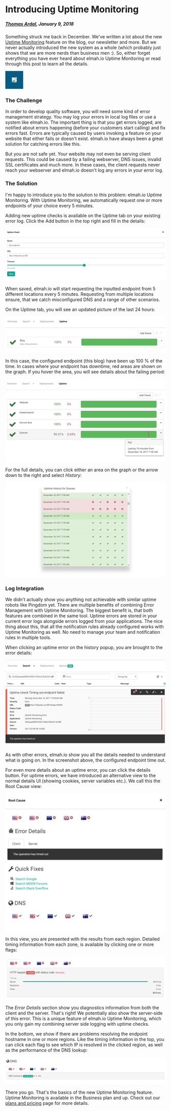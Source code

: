 # Introducing Uptime Monitoring

##### [Thomas Ardal](http://elmah.io/about/), January 9, 2018

Something struck me back in December. We've written a lot about the new [Uptime Monitoring](https://elmah.io/features/uptimemonitoring/) feature on the blog, our newsletter and more. But we never actually introduced the new system as a whole (which probably just shows that we are more nerds than business men :). So, either forget everything you have ever heard about elmah.io Uptime Monitoring or read through this post to learn all the details.

<img src="https://elmah.io/images/uptime_monitoring_map.gif" style="border: 20px solid #065c85;" />

### The Challenge

In order to develop quality software, you will need some kind of error management strategy. You may log your errors in local log files or use a system like elmah.io. The important thing is that you get errors logged, are notified about errors happening (before your customers start calling) and fix errors fast. Errors are typically caused by users invoking a feature on your website that either fails or doesn't exist. elmah.io have always been a great solution for catching errors like this.

But you are not safe yet. Your website may not even be serving client requests. This could be caused by a failing webserver, DNS issues, invalid SSL certificates and much more. In these cases, the client requests never reach your webserver and elmah.io doesn't log any errors in your error log.

### The Solution

I'm happy to introduce you to the solution to this problem: elmah.io Uptime Monitoring. With Uptime Monitoring, we automatically request one or more endpoints of your choice every 5 minutes.

Adding new uptime checks is available on the Uptime tab on your existing error log. Click the Add button in the top right and fill in the details:

![Add uptime check](images/add_uptime_check.png)

When saved, elmah.io will start requesting the inputted endpoint from 5 different locations every 5 minutes. Requesting from multiple locations ensure, that we catch misconfigured DNS and a range of other scenarios.

On the Uptime tab, you will see an updated picture of the last 24 hours:

![Uptime checks overview](images/uptime_checks.png)

In this case, the configured endpoint (this blog) have been up 100 % of the time. In cases where your endpoint has downtime, red areas are shown on the graph. If you hover the area, you will see details about the failing period:

![Uptime check with error](images/uptime_check_with_error.png)

For the full details, you can click either an area on the graph or the arrow down to the right and select _History_:

![Uptime history](images/uptime_history.png)

### Log Integration

We didn't actually show you anything not achievable with similar uptime robots like Pingdom yet. There are multiple benefits of combining Error Management with Uptime Monitoring. The biggest benefit is, that both features are combined in the same tool. Uptime errors are stored in your current error logs alongside errors logged from your applications. The nice thing about this, that all the notification rules already configured works with Uptime Monitoring as well. No need to manage your team and notification rules in multiple tools.

When clicking an uptime error on the history popup, you are brought to the error details:

![Uptime error details](images/uptime_error_details.png)

As with other errors, elmah.io show you all the details needed to understand what is going on. In the screenshot above, the configured endpoint time out.

For even more details about an uptime error, you can click the details button. For uptime errors, we have introduced an alternative view to the normal details UI (showing cookies, server variables etc.). We call this the Root Cause view:

![Root cause view](images/root_cause_view.png)

In this view, you are presented with the results from each region. Detailed timing information from each zone, is available by clicking one or more flags:

![Root cause timing](images/root_cause_timing.png)

The _Error Details_ section show you diagnostics information from both the client and the server. That's right! We potentially also show the server-side of this error. This is a unique feature of elmah.io Uptime Monitoring, which you only gain my combining server side logging with uptime checks.

In the bottom, we show if there are problems resolving the endpoint hostname in one or more regions. Like the timing information in the top, you can click each flag to see which IP is resolved in the clicked region, as well as the performance of the DNS lookup:

![DNS resolve](images/dns_resolve.png)

There you go. That's the basics of the new Uptime Monitoring feature. Uptime Monitoring is available in the Business plan and up. Check out our [plans and pricing](https://elmah.io/pricing/) page for more details.
